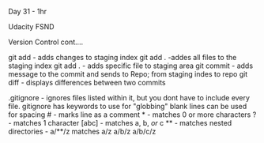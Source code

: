 Day 31 - 1hr

Udacity FSND

Version Control cont....

git add - adds changes to staging index
    git add . -addes all files to the staging index
    git add .<filename> - adds specific file to staging area
git commit - adds message to the commit and sends to Repo; from staging indes to repo
git diff - displays differences between two commits

.gitignore - ignores files listed within it, but you dont have to include every file. gitignore has keywords to use for "globbing"
    blank lines can be used for spacing
    # - marks line as a comment
    * - matches 0 or more characters
    ? - matches 1 character
    [abc] - matches a, b, _or_ c
    ** - matches nested directories - a/**/z matches
    a/z
    a/b/z
    a/b/c/z